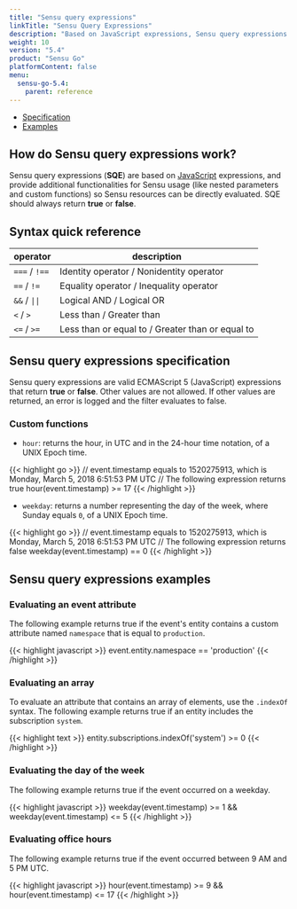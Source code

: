 ```yaml
---
title: "Sensu query expressions"
linkTitle: "Sensu Query Expressions"
description: "Based on JavaScript expressions, Sensu query expressions provide additional functionalities for Sensu usage (like nested parameters and custom functions) so Sensu resources can be evaluated directly. Read the reference doc to learn about Sensu query expressions."
weight: 10
version: "5.4"
product: "Sensu Go"
platformContent: false 
menu:
  sensu-go-5.4:
    parent: reference
---
```


- [Specification](#sensu-query-expressions-specification)
- [Examples](#sensu-query-expressions-examples)

## How do Sensu query expressions work?

Sensu query expressions (**SQE**) are based on [JavaScript][3] expressions, and
provide additional functionalities for Sensu usage (like nested parameters and
custom functions) so Sensu resources can be directly evaluated. SQE should
always return **true** or **false**.

## Syntax quick reference

<table>
<thead>
<tr>
<th>operator</th>
<th>description</th>
</tr>
</thead>
<tbody>
<tr>
<td><code>===</code> / <code>!==</code></td>
<td>Identity operator / Nonidentity operator</td>
</tr>
<tr>
<td><code>==</code> / <code>!=</code></td>
<td>Equality operator / Inequality operator</td>
</tr>
<tr>
<td><code>&&</code> / <code>||</code></td>
<td>Logical AND / Logical OR</td>
</tr>
<tr>
<td><code><</code> / <code>></code></td>
<td>Less than / Greater than</td>
</tr>
<tr>
<td><code><=</code> / <code>>=</code></td>
<td>Less than or equal to / Greater than or equal to</td>
</tr>
</tbody>
</table>

## Sensu query expressions specification

Sensu query expressions are valid ECMAScript 5 (JavaScript) expressions that return
**true** or **false**. Other values are not allowed. If other values are
returned, an error is logged and the filter evaluates to false.

### Custom functions

* `hour`: returns the hour, in UTC and in the 24-hour time notation, of a UNIX
  Epoch time.

{{< highlight go >}}
// event.timestamp equals to 1520275913, which is Monday, March 5, 2018 6:51:53 PM UTC
// The following expression returns true
hour(event.timestamp) >= 17
{{< /highlight >}}

* `weekday`: returns a number representing the day of the week, where Sunday
  equals `0`, of a UNIX Epoch time.

{{< highlight go >}}
// event.timestamp equals to 1520275913, which is Monday, March 5, 2018 6:51:53 PM UTC
// The following expression returns false
weekday(event.timestamp) == 0
{{< /highlight >}}

## Sensu query expressions examples

### Evaluating an event attribute

The following example returns true if the event's entity contains a custom
attribute named `namespace` that is equal to `production`.

{{< highlight javascript >}}
event.entity.namespace == 'production'
{{< /highlight >}}

### Evaluating an array

To evaluate an attribute that contains an array of elements, use the `.indexOf` syntax.
The following example returns true if an entity includes the subscription `system`.

{{< highlight text >}}
entity.subscriptions.indexOf('system') >= 0
{{< /highlight >}}

### Evaluating the day of the week

The following example returns true if the event occurred on a weekday.

{{< highlight javascript >}}
weekday(event.timestamp) >= 1 && weekday(event.timestamp) <= 5
{{< /highlight >}}

### Evaluating office hours

The following example returns true if the event occurred between 9 AM and 5 PM
UTC.

{{< highlight javascript >}}
hour(event.timestamp) >= 9 && hour(event.timestamp) <= 17
{{< /highlight >}}

[2]: ../../../latest/reference/filters/#what-are-filter-attribute-eval-tokens
[3]: https://github.com/robertkrimen/otto
